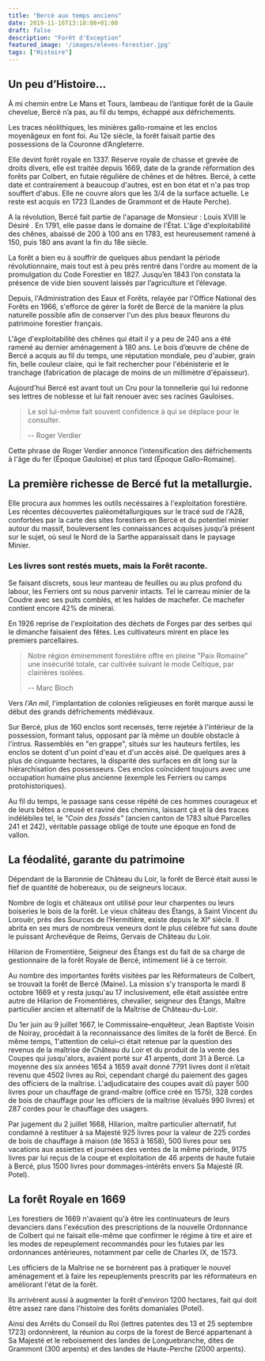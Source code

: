 ```yaml
---
title: "Bercé aux temps anciens"
date: 2019-11-16T13:18:08+01:00
draft: false
description: "Forêt d'Exception"
featured_image: '/images/eleves-forestier.jpg'
tags: ["Histoire"]
---
```


## Un peu d’Histoire…

À mi chemin entre Le Mans et Tours, lambeau de l’antique forêt de la Gaule chevelue, Bercé n’a pas, 
au fil du temps, échappé aux défrichements.

Les traces néolithiques, les minières gallo-romaine et les enclos moyenâgeux en font foi. 
Au 12e siècle, la forêt faisait partie des possessions de la Couronne d’Angleterre.

Elle devint forêt royale en 1337. Réserve royale de chasse et grevée de droits divers, 
elle est traitée depuis 1669, date de la grande réformation des forêts par Colbert, 
en futaie régulière de chênes et de hêtres. Bercé, à cette date et contrairement à beaucoup d'autres,
est en bon état et n'a pas trop souffert d'abus. Elle ne couvre alors que les 3/4 de la surface actuelle. 
Le reste est acquis en 1723 (Landes de Grammont et de Haute Perche).

A la révolution, Bercé fait partie de l'apanage de Monsieur : Louis XVIII le Désiré .
En 1791, elle passe dans le domaine de l'État.
L'âge d'exploitabilité des chênes, abaissé de 200 à 100 ans en 1783, est heureusement ramené à 150,
puis 180 ans avant la fin du 18e siècle.

La forêt a bien eu à souffrir de quelques abus pendant la période révolutionnaire,
mais tout est à peu près rentré dans l'ordre au moment de la promulgation du Code Forestier en 1827.
Jusqu’en 1843 l’on constata la présence de vide bien souvent laissés par l’agriculture et l’élevage. 

Depuis, l'Administration des Eaux et Forêts, relayée par l'Office National des Forêts en 1966, 
s'efforce de gérer la forêt de Bercé de la manière la plus naturelle possible afin de conserver 
l'un des plus beaux fleurons du patrimoine forestier français.

L'âge  d'exploitabilité des chênes qui était il y a peu de 240 ans a été ramené au dernier aménagement à 180 ans.
Le bois d’œuvre de chêne de Bercé a acquis au fil du temps, une réputation mondiale, 
peu d'aubier, grain fin, belle  couleur claire, qui le fait rechercher pour l'ébénisterie 
et le tranchage (fabrication de placage de moins de un millimètre d'épaisseur).

Aujourd'hui Bercé est avant tout un Cru pour la tonnellerie qui lui redonne ses lettres de noblesse et
lui fait renouer avec ses racines Gauloises.


> Le sol lui-même fait souvent confidence à qui se déplace pour le consulter.
>
> -- Roger Verdier

Cette phrase de Roger Verdier annonce l’intensification des défrichements à l'âge du fer (Époque Gauloise) et
plus tard (Époque Gallo–Romaine).


## La première richesse de Bercé fut la metallurgie.

Elle procura aux hommes les outils necéssaires à l'exploitation forestière.
Les récentes découvertes paléométallurgiques sur le tracé sud de l'A28, confortées par la carte des sites
forestiers en Bercé et du potentiel minier autour du massif, bouleversent les connaissances acquises jusqu'à
présent sur le sujet, où seul le Nord de la Sarthe apparaissait dans le paysage Minier. 


### Les livres sont restés muets, mais la Forêt raconte.

Se faisant discrets, sous leur manteau de feuilles ou au plus profond du labour, les Ferriers ont su
nous parvenir intacts.
Tel le carreau minier de la Coudre avec ses puits comblés, et les haldes de machefer.
Ce machefer contient encore 42% de minerai.

En 1926 reprise de l'exploitation des déchets de Forges par des serbes qui le dimanche faisaient des fêtes.
Les cultivateurs mirent en place les premiers parcellaires.

> Notre région éminemment forestière offre en pleine "Paix Romaine" une insécurité totale, car cultivée
> suivant le mode Celtique, par clairières isolées.
>
> -- Marc Bloch

Vers *l'An mil*, l'implantation de colonies religieuses en forêt marque aussi le début des grands
défrichements médiévaux. 

Sur Bercé, plus de 160 enclos sont recensés, terre rejetée à l'intérieur de la possession, formant talus,
opposant par là même un double obstacle à l'intrus.
Rassemblés en "en grappe", situés sur les hauteurs fertiles, les enclos se dotent d'un point d'eau et
d'un accès aisé. De quelques ares à plus de cinquante hectares, la disparité des surfaces en dit long sur
la hiérarchisation des possesseurs. 
Ces enclos coïncident toujours avec une occupation humaine plus ancienne (exemple les Ferriers ou camps
protohistoriques).

Au fil du temps, le passage sans cesse répété de ces hommes courageux et de leurs bêtes a creusé et raviné
des chemins, laissant çà et là des traces indélébiles tel, le *"Coin des fossés"* (ancien canton de 1783 situé
Parcelles 241 et 242), véritable passage obligé de toute une époque en fond de vallon.


## La féodalité, garante du patrimoine

Dépendant de la Baronnie de Château du Loir, la forêt de Bercé était aussi le fief de quantité de hobereaux,
ou de seigneurs locaux.

Nombre de logis et châteaux ont utilisé pour leur charpentes ou leurs boiseries le bois de la forêt. 
Le vieux château des Étangs, à Saint Vincent du Lorouër, près des Sources de l’Hermitière, existe depuis
le XI° siècle. Il abrita en ses murs de nombreux veneurs dont le plus célèbre fut sans doute le puissant
Archevêque de Reims, Gervais de Château du Loir.

Hilarion de Fromentière, Seigneur des Étangs est du fait de sa charge de gestionnaire de la forêt
Royale de Bercé, intimement lié à ce terroir.   

Au nombre des importantes forêts visitées par les Réformateurs de Colbert, se trouvait la forêt de Bercé (Maine).
La mission s'y transporta le mardi 8 octobre 1669 et y resta jusqu'au 17 inclusivement, elle était assistée
entre autre de Hilarion de Fromentières, chevalier, seigneur des Étangs, Maître particulier ancien et alternatif
de la Maîtrise de Château-du-Loir.

Du 1er juin au 9 juillet 1667, le Commissaire–enquêteur, Jean Baptiste Voisin de Noiray, procédait à la
reconnaissance des limites de la forêt de Bercé. En même temps, 1'attention de celui–ci était retenue par la
question des revenus de la maîtrise de Château du Loir et du produit de la vente des Coupes qui jusqu'alors,
avaient porté sur 41 arpents, dont 31 à Bercé. La moyenne des six années 1654 à 1659 avait donné 7791 livres
dont il n’était revenu que 4502 livres au Roi, cependant chargé du paiement des gages des officiers de la
maîtrise.
L'adjudicataire des coupes avait dû payer 500 livres pour un chauffage de grand-maître (office créé en 1575),
328 cordes de bois de chauffage pour les officiers de la maîtrise (évalués 990 livres) et 287 cordes pour le
chauffage des usagers.

Par jugement du 2 juillet 1668, Hilarion, maître particulier alternatif, fut condamné à restituer à sa 
Majesté 925 livres pour la valeur de 225 cordes de bois de chauffage à maison (de 1653 à 1658), 500 livres
pour ses vacations aux assiettes et journées des ventes de la même période, 9175 livres par lui reçus de la
coupe et exploitation de 46 arpents de haute futaie à Bercé, plus 1500 livres pour dommages-intérêts envers
Sa Majesté (R. Potel).


## La forêt Royale  en 1669 

Les forestiers de 1669 n'avaient qu'à être les continuateurs de leurs devanciers dans l'exécution des
prescriptions de la nouvelle Ordonnance de Colbert qui ne faisait elle-même que confirmer le régime à tire et
aire et les modes de repeuplement recommandés pour les futaies par les ordonnances antérieures, notamment
par celle de Charles IX, de 1573.

Les officiers de la Maîtrise ne se bornèrent pas à pratiquer le nouvel aménagement et à faire les repeuplements
prescrits par les réformateurs en améliorant l'état de la forêt.

Ils arrivèrent aussi à augmenter la forêt d'environ 1200 hectares, fait qui doit être assez rare dans
l'histoire des forêts domaniales (Potel). 

Ainsi des Arrêts du Conseil du Roi (lettres patentes des 13 et 25 septembre 1723) ordonnèrent, la réunion au
corps de la forest de Bercé appartenant à Sa Majesté et le reboisement des landes de Longuebranche, dites de
Grammont (300 arpents) et des landes de Haute-Perche (2000 arpents).